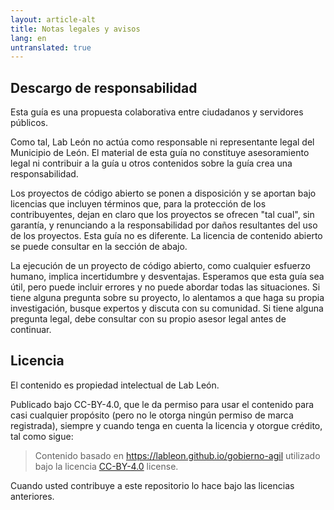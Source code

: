 ```yaml
---
layout: article-alt
title: Notas legales y avisos
lang: en
untranslated: true
---
```


## Descargo de responsabilidad

Esta guía es una propuesta colaborativa entre ciudadanos y servidores públicos.

Como tal, Lab León no actúa como responsable ni representante legal del Municipio de León. El material de esta guía no constituye asesoramiento legal ni contribuir a la guía u otros contenidos sobre la guía crea una responsabilidad.

Los proyectos de código abierto se ponen a disposición y se aportan bajo licencias que incluyen términos que, para la protección de los contribuyentes, dejan en claro que los proyectos se ofrecen "tal cual", sin garantía, y renunciando a la responsabilidad por daños resultantes del uso de los proyectos. Esta guía no es diferente. La licencia de contenido abierto se puede consultar en la sección de abajo.

La ejecución de un proyecto de código abierto, como cualquier esfuerzo humano, implica incertidumbre y desventajas. Esperamos que esta guía sea útil, pero puede incluir errores y no puede abordar todas las situaciones. Si tiene alguna pregunta sobre su proyecto, lo alentamos a que haga su propia investigación, busque expertos y discuta con su comunidad. Si tiene alguna pregunta legal, debe consultar con su propio asesor legal antes de continuar.

## Licencia

El contenido es propiedad intelectual de Lab León.

Publicado bajo CC-BY-4.0, que le da permiso para usar el contenido para casi cualquier propósito (pero no le otorga ningún permiso de marca registrada), siempre y cuando tenga en cuenta la licencia y otorgue crédito, tal como sigue:

> Contenido basado en https://lableon.github.io/gobierno-agil utilizado bajo la licencia [CC-BY-4.0](https://creativecommons.org/licenses/by/4.0/) license.

Cuando usted contribuye a este repositorio lo hace bajo las licencias anteriores.

